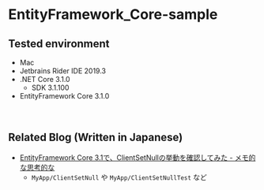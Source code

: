 EntityFramework_Core-sample
===

## Tested environment

- Mac
- Jetbrains Rider IDE 2019.3
- .NET Core 3.1.0
  - SDK 3.1.100
- EntityFramework Core 3.1.0

　  

## Related Blog (Written in Japanese)

- [EntityFramework Core 3.1で、ClientSetNullの挙動を確認してみた - メモ的な思考的な](https://thinkami.hatenablog.com/entry/2020/01/02/222729)
  - `MyApp/ClientSetNull` や `MyApp/ClientSetNullTest` など 
